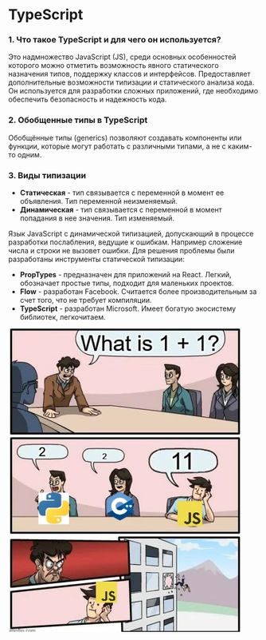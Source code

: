 # TypeScript

### 1. Что такое TypeScript и для чего он используется?

Это надмножество JavaScript (JS), среди основных особенностей которого можно отметить возможность явного статического назначения типов, поддержку классов и интерфейсов. Предоставляет дополнительные возможности типизации и статического анализа кода. Он используется для разработки сложных приложений, где необходимо обеспечить безопасность и надежность кода.

### 2. Обобщенные типы в TypeScript

Обобщённые типы (generics) позволяют создавать компоненты или функции, которые могут работать с различными типами, а не с каким-то одним.

### 3. Виды типизации

- **Статическая** - тип связывается с переменной в момент ее объявления. Тип переменной неизменяемый.
- **Динамическая** - тип связывается с переменной в момент попадания в нее значения. Тип изменяемый.

Язык JavaScript с динамической типизацией, допускающий в процессе разработки послабления, ведущие к ошибкам. Например сложение числа и строки не вызовет ошибки. Для решения проблемы были разработаны инструменты статической типизации:

- **PropTypes** - предназначен для приложений на React. Легкий, обозначает простые типы, подходит для маленьких проектов.
- **Flow** - разработан Facebook. Считается более производительным за счет того, что не требует компиляции.
- **TypeScript** - разработан Microsoft. Имеет богатую экосистему библиотек, легкочитаем.

![alt text](/assets/JSmeme.png)

